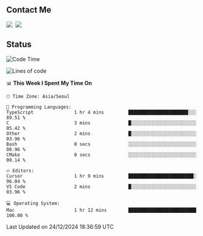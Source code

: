 ## Contact Me
<a href="https://instagram.com/_hongrok"><img src="https://img.shields.io/badge/Instagram-E4405F?style=for-the-badge&logo=Instagram&logoColor=white"/></a>&nbsp;
<img src="https://img.shields.io/badge/HongRok @hlog2e-5865F2?style=for-the-badge&logo=Discord&logoColor=white"/>&nbsp;

## Status

<!--START_SECTION:waka-->
![Code Time](http://img.shields.io/badge/Code%20Time-797%20hrs%2035%20mins-blue)

![Lines of code](https://img.shields.io/badge/From%20Hello%20World%20I%27ve%20Written-602.6%20thousand%20lines%20of%20code-blue)

📊 **This Week I Spent My Time On** 

```text
🕑︎ Time Zone: Asia/Seoul

💬 Programming Languages: 
TypeScript               1 hr 4 mins         ██████████████████████░░░   89.51 % 
C                        3 mins              █░░░░░░░░░░░░░░░░░░░░░░░░   05.42 % 
Other                    2 mins              █░░░░░░░░░░░░░░░░░░░░░░░░   03.96 % 
Bash                     0 secs              ░░░░░░░░░░░░░░░░░░░░░░░░░   00.96 % 
CMake                    0 secs              ░░░░░░░░░░░░░░░░░░░░░░░░░   00.14 % 

🔥 Editors: 
Cursor                   1 hr 9 mins         ████████████████████████░   96.04 % 
VS Code                  2 mins              █░░░░░░░░░░░░░░░░░░░░░░░░   03.96 % 

💻 Operating System: 
Mac                      1 hr 12 mins        █████████████████████████   100.00 % 
```


 Last Updated on 24/12/2024 18:36:59 UTC
<!--END_SECTION:waka-->
